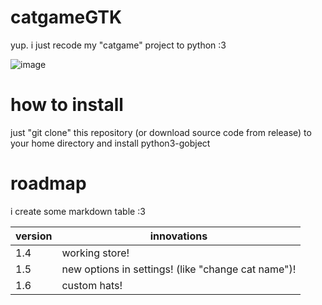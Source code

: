 # catgameGTK
yup. i just recode my "catgame" project to python :3

![image](https://github.com/user-attachments/assets/d7c60fc2-2bad-425e-85bf-4bda83b1a5dc)

# how to install
just "git clone" this repository (or download source code from release) to your home directory and install python3-gobject

# roadmap

i create some markdown table :3

| version | innovations |
|---------|-------------|
| 1.4     | working store! |
| 1.5     | new options in settings! (like "change cat name")! |
| 1.6     | custom hats! |
